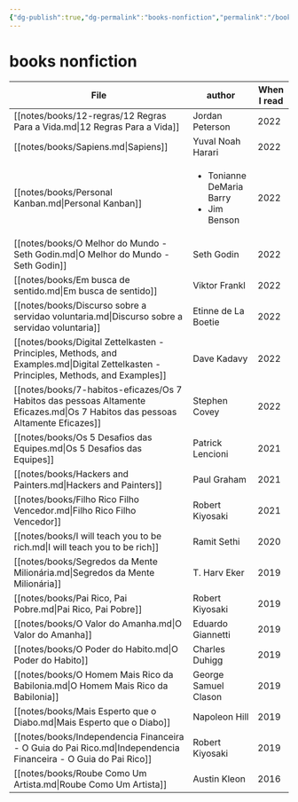 ```yaml
---
{"dg-publish":true,"dg-permalink":"books-nonfiction","permalink":"/books-nonfiction/","dgHomeLink":true,"dgPassFrontmatter":false,"dgShowBacklinks":true,"dgShowLocalGraph":false}
---
```


# books nonfiction

| File                                                                                                                                  | author                                                      | When I read |
| ------------------------------------------------------------------------------------------------------------------------------------- | ----------------------------------------------------------- | ----------- |
| [[notes/books/12-regras/12 Regras Para a Vida.md\|12 Regras Para a Vida]]                                                             | Jordan Peterson                                             | 2022        |
| [[notes/books/Sapiens.md\|Sapiens]]                                                                                                   | Yuval Noah Harari                                           | 2022        |
| [[notes/books/Personal Kanban.md\|Personal Kanban]]                                                                                   | <ul><li>Tonianne DeMaria Barry</li><li>Jim Benson</li></ul> | 2022        |
| [[notes/books/O Melhor do Mundo - Seth Godin.md\|O Melhor do Mundo - Seth Godin]]                                                     | Seth Godin                                                  | 2022        |
| [[notes/books/Em busca de sentido.md\|Em busca de sentido]]                                                                           | Viktor Frankl                                               | 2022        |
| [[notes/books/Discurso sobre a servidao voluntaria.md\|Discurso sobre a servidao voluntaria]]                                         | Etinne de La Boetie                                         | 2022        |
| [[notes/books/Digital Zettelkasten - Principles, Methods, and Examples.md\|Digital Zettelkasten - Principles, Methods, and Examples]] | Dave Kadavy                                                 | 2022        |
| [[notes/books/7-habitos-eficazes/Os 7 Habitos das pessoas Altamente Eficazes.md\|Os 7 Habitos das pessoas Altamente Eficazes]]        | Stephen Covey                                               | 2022        |
| [[notes/books/Os 5 Desafios das Equipes.md\|Os 5 Desafios das Equipes]]                                                               | Patrick Lencioni                                            | 2021        |
| [[notes/books/Hackers and Painters.md\|Hackers and Painters]]                                                                         | Paul Graham                                                 | 2021        |
| [[notes/books/Filho Rico Filho Vencedor.md\|Filho Rico Filho Vencedor]]                                                               | Robert Kiyosaki                                             | 2021        |
| [[notes/books/I will teach you to be rich.md\|I will teach you to be rich]]                                                           | Ramit Sethi                                                 | 2020        |
| [[notes/books/Segredos da Mente Milionária.md\|Segredos da Mente Milionária]]                                                         | T. Harv Eker                                                | 2019        |
| [[notes/books/Pai Rico, Pai Pobre.md\|Pai Rico, Pai Pobre]]                                                                           | Robert Kiyosaki                                             | 2019        |
| [[notes/books/O Valor do Amanha.md\|O Valor do Amanha]]                                                                               | Eduardo Giannetti                                           | 2019        |
| [[notes/books/O Poder do Habito.md\|O Poder do Habito]]                                                                               | Charles Duhigg                                              | 2019        |
| [[notes/books/O Homem Mais Rico da Babilonia.md\|O Homem Mais Rico da Babilonia]]                                                     | George Samuel Clason                                        | 2019        |
| [[notes/books/Mais Esperto que o Diabo.md\|Mais Esperto que o Diabo]]                                                                 | Napoleon Hill                                               | 2019        |
| [[notes/books/Independencia Financeira - O Guia do Pai Rico.md\|Independencia Financeira - O Guia do Pai Rico]]                       | Robert Kiyosaki                                             | 2019        |
| [[notes/books/Roube Como Um Artista.md\|Roube Como Um Artista]]                                                                       | Austin Kleon                                                | 2016        |

